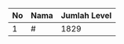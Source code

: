 | No | Nama            | Jumlah Level |
|----|-----------------|--------------|
| 1  | #    |    1829        |
